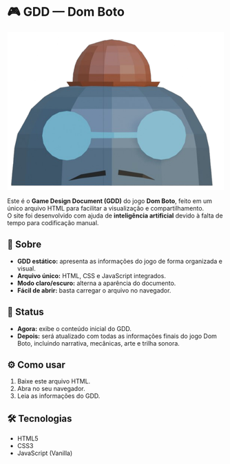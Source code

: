 # 🎮 GDD — Dom Boto

![Dom Boto](./assets/head-robot.png)

Este é o **Game Design Document (GDD)** do jogo **Dom Boto**, feito em um único arquivo HTML para facilitar a visualização e compartilhamento.  
O site foi desenvolvido com ajuda de **inteligência artificial** devido à falta de tempo para codificação manual.

## 📌 Sobre

- **GDD estático:** apresenta as informações do jogo de forma organizada e visual.  
- **Arquivo único:** HTML, CSS e JavaScript integrados.  
- **Modo claro/escuro:** alterna a aparência do documento.  
- **Fácil de abrir:** basta carregar o arquivo no navegador.  

## 🚀 Status

- **Agora:** exibe o conteúdo inicial do GDD.  
- **Depois:** será atualizado com todas as informações finais do jogo Dom Boto, incluindo narrativa, mecânicas, arte e trilha sonora.  

## ⚙️ Como usar

1. Baixe este arquivo HTML.  
2. Abra no seu navegador.  
3. Leia as informações do GDD.  

## 🛠️ Tecnologias

- HTML5  
- CSS3  
- JavaScript (Vanilla)  
